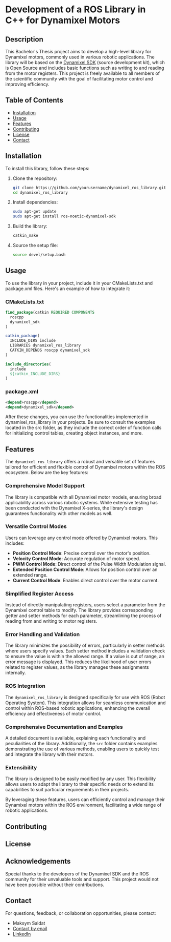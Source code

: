 # Development of a ROS Library in C++ for Dynamixel Motors

## Description

This Bachelor's Thesis project aims to develop a high-level library for Dynamixel motors, commonly used in various robotic applications. The library will be based on the [Dynamixel SDK](https://emanual.robotis.com/docs/en/software/dynamixel/dynamixel_sdk/overview/) (source development kit), which is Open Source and includes basic functions such as writing to and reading from the motor registers. This project is freely available to all members of the scientific community with the goal of facilitating motor control and improving efficiency.

## Table of Contents

- [Installation](#installation)
- [Usage](#usage)
- [Features](#features)
- [Contributing](#contributing)
- [License](#license)
- [Contact](#contact)

## Installation

To install this library, follow these steps:

1. Clone the repository:

    ```bash
    git clone https://github.com/yourusername/dynamixel_ros_library.git
    cd dynamixel_ros_library
    ```

2. Install dependencies:

    ```bash
    sudo apt-get update
    sudo apt-get install ros-noetic-dynamixel-sdk
    ```

3. Build the library:

    ```bash
    catkin_make
    ```

4. Source the setup file:

    ```bash
    source devel/setup.bash
    ```

## Usage

To use the library in your project, include it in your CMakeLists.txt and package.xml files. Here's an example of how to integrate it:

### CMakeLists.txt

```cmake
find_package(catkin REQUIRED COMPONENTS
  roscpp
  dynamixel_sdk
)

catkin_package(
  INCLUDE_DIRS include
  LIBRARIES dynamixel_ros_library
  CATKIN_DEPENDS roscpp dynamixel_sdk
)

include_directories(
  include
  ${catkin_INCLUDE_DIRS}
)
```

### package.xml

```xml
<depend>roscpp</depend>
<depend>dynamixel_sdk</depend>
```

After these changes, you can use the functionalities implemented in dynamixel_ros_library in your projects. Be sure to consult the examples located in the src folder, as they include the correct order of function calls for initializing control tables, creating object instances, and more.

## Features

The `dynamixel_ros_library` offers a robust and versatile set of features tailored for efficient and flexible control of Dynamixel motors within the ROS ecosystem. Below are the key features:

### Comprehensive Model Support

The library is compatible with all Dynamixel motor models, ensuring broad applicability across various robotic systems. While extensive testing has been conducted with the Dynamixel X-series, the library's design guarantees functionality with other models as well.

### Versatile Control Modes

Users can leverage any control mode offered by Dynamixel motors. This includes:

- **Position Control Mode**: Precise control over the motor's position.
- **Velocity Control Mode**: Accurate regulation of motor speed.
- **PWM Control Mode**: Direct control of the Pulse Width Modulation signal.
- **Extended Position Control Mode**: Allows for position control over an extended range.
- **Current Control Mode**: Enables direct control over the motor current.

### Simplified Register Access

Instead of directly manipulating registers, users select a parameter from the Dynamixel control table to modify. The library provides corresponding getter and setter methods for each parameter, streamlining the process of reading from and writing to motor registers.

### Error Handling and Validation

The library minimizes the possibility of errors, particularly in setter methods where users specify values. Each setter method includes a validation check to ensure the value is within the allowed range. If a value is out of range, an error message is displayed. This reduces the likelihood of user errors related to register values, as the library manages these assignments internally.

### ROS Integration

The `dynamixel_ros_library` is designed specifically for use with ROS (Robot Operating System). This integration allows for seamless communication and control within ROS-based robotic applications, enhancing the overall efficiency and effectiveness of motor control.

### Comprehensive Documentation and Examples

A detailed document is available, explaining each functionality and peculiarities of the library. Additionally, the `src` folder contains examples demonstrating the use of various methods, enabling users to quickly test and integrate the library with their motors.

### Extensibility

The library is designed to be easily modified by any user. This flexibility allows users to adapt the library to their specific needs or to extend its capabilities to suit particular requirements in their projects.

By leveraging these features, users can efficiently control and manage their Dynamixel motors within the ROS environment, facilitating a wide range of robotic applications.

## Contributing

## License

## Acknowledgements

Special thanks to the developers of the Dynamixel SDK and the ROS community for their unvaluable tools and support. This project would not have been possible without their contributions.

## Contact

For questions, feedback, or collaboration opportunities, please contact:

- Maksym Saldat
- [Contact by enail](mailto:maksymsaldat2001@gmail.com)
- [LinkedIn](https://www.linkedin.com/in/maksym-saldat/)